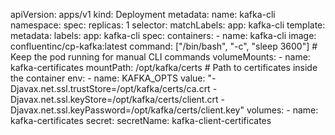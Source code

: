 apiVersion: apps/v1
kind: Deployment
metadata:
  name: kafka-cli
  namespace: <namespace>
spec:
  replicas: 1
  selector:
    matchLabels:
      app: kafka-cli
  template:
    metadata:
      labels:
        app: kafka-cli
    spec:
      containers:
      - name: kafka-cli
        image: confluentinc/cp-kafka:latest
        command: ["/bin/bash", "-c", "sleep 3600"]  # Keep the pod running for manual CLI commands
        volumeMounts:
        - name: kafka-certificates
          mountPath: /opt/kafka/certs  # Path to certificates inside the container
        env:
        - name: KAFKA_OPTS
          value: "-Djavax.net.ssl.trustStore=/opt/kafka/certs/ca.crt -Djavax.net.ssl.keyStore=/opt/kafka/certs/client.crt -Djavax.net.ssl.keyPassword=/opt/kafka/certs/client.key"
      volumes:
      - name: kafka-certificates
        secret:
          secretName: kafka-client-certificates
